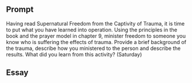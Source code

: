 ---
---

## Prompt

Having read Supernatural Freedom from the Captivity of Trauma, it is time to put what you have learned into operation. Using the principles in the book and the prayer model in chapter 9, minister freedom to someone you know who is suffering the effects of trauma. Provide a brief background of the trauma, describe how you ministered to the person and describe the results. What did you learn from this activity? (Saturday)

## Essay

